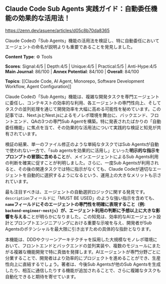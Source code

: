 ## Claude Code Sub Agents 実践ガイド：自動委任機能の効果的な活用法！

https://zenn.dev/asuene/articles/d05c8b70da8365

Claude Codeの「Sub Agents」機能の活用法を検証し、特に自動委任においてエージェントの命名が説明よりも重要であることを発見しました。

**Content Type**: ⚙️ Tools

**Scores**: Signal:4/5 | Depth:4/5 | Unique:4/5 | Practical:5/5 | Anti-Hype:4/5
**Main Journal**: 86/100 | **Annex Potential**: 84/100 | **Overall**: 84/100

**Topics**: [[Claude Code, AI Agent, Monorepo, Software Development Workflow, Agent Configuration]]

Claude Codeの「Sub Agents」機能は、複雑な開発タスクを専門エージェントに委任し、コンテキストの効率的な利用、各エージェントの専門性向上、そしてタスクの並列処理を通じて開発効率を大幅に高める可能性を秘めています。この記事では、Next.jsとNest.jsによるモノレポ環境を舞台に、バックエンド、フロントエンド、QAの3つの専門Sub Agentを構築。特に発表されたばかりの「自動委任機能」に焦点を当て、その効果的な活用法について実践的な検証と知見が共有されています。

検証の結果、単一のファイル修正のような単純なタスクではSub Agentsが自動で使われない一方で、「sub agentsを効果的に活用し」といった**明示的な指示をプロンプトの冒頭に含めること**が、メインエージェントによるSub Agents利用の判断を確実に促すことが判明しました。さらに、一度Sub Agentsが利用されると、その後の関連タスクでは特に指示がなくても、Claude Codeが適切なエージェントを自動的に選択するようになるという、運用上の大きなメリットも示されています。

最も注目すべきは、エージェントの自動選択ロジックに関する発見です。`description`フィールドに「MUST BE USED」のような強い指示を含めても、**`name`フィールドにそのエージェントの専門性を明確に表現すること（例: `backend-engineer-nestjs`）が、エージェント利用の判断に予想以上に大きな影響を与える**ことが明らかになりました。この知見は、効率的なAIエージェント設計とプロンプトエンジニアリングにおける重要な示唆を与え、開発者がSub Agentsのポテンシャルを最大限に引き出すための具体的な指針となります。

本機能は、DDDやクリーンアーキテクチャを採用した大規模なモノレポ環境において、フロントエンドとバックエンドの並列実装や、複数のモジュールにまたがる複雑な機能開発で特に真価を発揮します。AIエージェントが専門分野ごとに分業することで、開発者はより効率的にプロジェクトを進めることができ、生産性向上に直結するでしょう。著者は、今後Sub Agentsが他のSub Agentsを生成したり、相互に通信したりする機能が追加されることで、さらに複雑なタスクも自動化できると期待を寄せています。